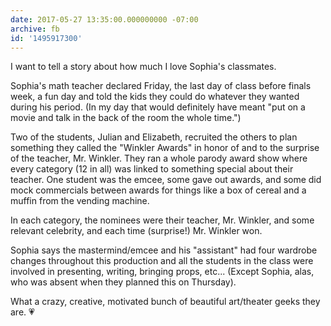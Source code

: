 ```yaml
---
date: 2017-05-27 13:35:00.000000000 -07:00
archive: fb
id: '1495917300'
---
```


I want to tell a story about how much I love Sophia's classmates.

Sophia's math teacher declared Friday, the last day of class before finals week, a fun day and told the kids they could do whatever they wanted during his period. (In my day that would definitely have meant "put on a movie and talk in the back of the room the whole time.")

Two of the students, Julian and Elizabeth, recruited the others to plan something they called the "Winkler Awards" in honor of and to the surprise of the teacher, Mr. Winkler. They ran a whole parody award show where every category (12 in all) was linked to something special about their teacher. One student was the emcee, some gave out awards, and some did mock commercials between awards for things like a box of cereal and a muffin from the vending machine.

In each category, the nominees were their teacher, Mr. Winkler, and some relevant celebrity, and each time (surprise!) Mr. Winkler won. 

Sophia says the mastermind/emcee and his "assistant" had four wardrobe changes throughout this production and all the students in the class were involved in presenting, writing, bringing props, etc... (Except Sophia, alas, who was absent when they planned this on Thursday).

What a crazy, creative, motivated bunch of beautiful art/theater geeks they are. 💗
